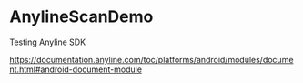 # AnylineScanDemo
Testing Anyline SDK

https://documentation.anyline.com/toc/platforms/android/modules/document.html#android-document-module

